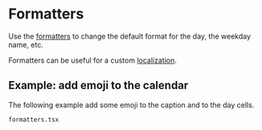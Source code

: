 # Formatters

Use the [formatters](/api/interfaces/daypickerprops#formatters) to change the default format for the day, the weekday name, etc.

Formatters can be useful for a custom [localization](/basics/localization).

## Example: add emoji to the calendar

The following example add some emoji to the caption and to the day cells.

```include
formatters.tsx
```
